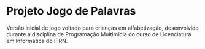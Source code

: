 # Projeto Jogo de Palavras
Versão inicial de jogo voltado para crianças em alfabetização, desenvolvido durante a disciplina de Programação Multimídia do curso de Licenciatura em Informática do IFRN.
